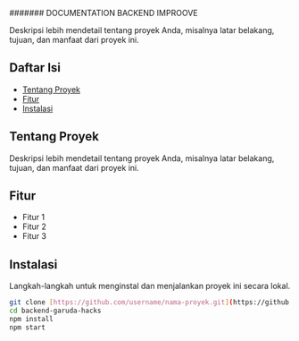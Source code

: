 ####### DOCUMENTATION BACKEND IMPROOVE

Deskripsi lebih mendetail tentang proyek Anda, misalnya latar belakang, tujuan, dan manfaat dari proyek ini.

## Daftar Isi 
- [Tentang Proyek](#tentang-proyek)
- [Fitur](#fitur)
- [Instalasi](#instalasi)
  
## Tentang Proyek

Deskripsi lebih mendetail tentang proyek Anda, misalnya latar belakang, tujuan, dan manfaat dari proyek ini.

## Fitur

- Fitur 1
- Fitur 2
- Fitur 3

## Instalasi

Langkah-langkah untuk menginstal dan menjalankan proyek ini secara lokal.

```bash
git clone [https://github.com/username/nama-proyek.git](https://github.com/ardhiancalwa/backend-garuda-hacks](https://github.com/ardhiancalwa/backend-garuda-hacks.git)
cd backend-garuda-hacks
npm install
npm start

